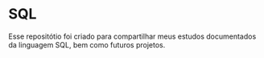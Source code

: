 # SQL
 
Esse repositótio foi criado para compartilhar meus estudos documentados da linguagem SQL, bem como futuros projetos.
